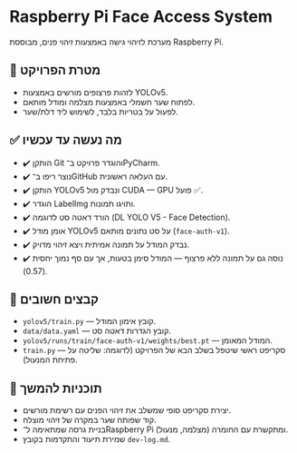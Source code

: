 # Raspberry Pi Face Access System

מערכת לזיהוי גישה באמצעות זיהוי פנים, מבוססת Raspberry Pi.

## 🎯 מטרת הפרויקט

- לזהות פרצופים מורשים באמצעות YOLOv5.
- לפתוח שער חשמלי באמצעות מצלמה ומודל מותאם.
- לפעול על בטריות בלבד, לשימוש ליד דלת/שער.

## ✅ מה נעשה עד עכשיו

- ✔️ הותקן Git והוגדר פרויקט ב־PyCharm.
- ✔️ נוצר ריפו ב־GitHub עם העלאה ראשונית.
- ✔️ הותקן YOLOv5 ונבדק מול CUDA — GPU פועל ✅.
- ✔️ הוגדר LabelImg ותויגו תמונות.
- ✔️ הורד דאטה סט לדוגמה (DL YOLO V5 - Face Detection).
- ✔️ אומן מודל YOLOv5 על סט נתונים מותאם (`face-auth-v1`).
- ✔️ נבדק המודל על תמונה אמיתית ויצא זיהוי מדויק.
- ✔️ נוסה גם על תמונה ללא פרצוף — המודל סימן בטעות, אך עם סף נמוך יחסית (0.57).

## 📌 קבצים חשובים

- `yolov5/train.py` — קובץ אימון המודל.
- `data/data.yaml` — קובץ הגדרות דאטה סט.
- `yolov5/runs/train/face-auth-v1/weights/best.pt` — המודל המאומן.
- `train.py` — סקריפט ראשי שיטפל בשלב הבא של הפרויקט (לדוגמה: שליטה על פתיחת המנעול).

## 🚧 תוכניות להמשך

- יצירת סקריפט סופי שמשלב את זיהוי הפנים עם רשימת מורשים.
- קוד שפותח שער במקרה של זיהוי מוצלח.
- בניית גרסה שמתאימה ל־Raspberry Pi ומתקשרת עם החומרה (מצלמה, מנעול).
- שמירת תיעוד והתקדמות בקובץ `dev-log.md`.

